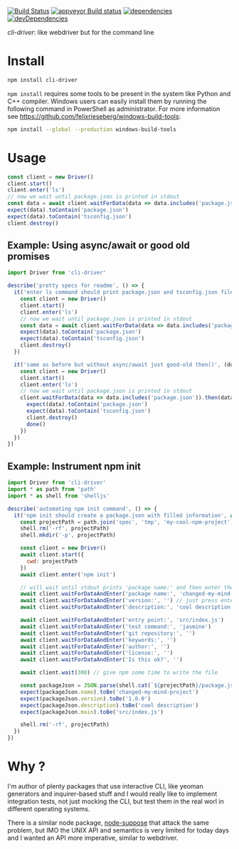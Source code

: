 [![Build Status](https://travis-ci.org/cancerberoSgx/cli-driver.png?branch=master)](https://travis-ci.org/cancerberoSgx/cli-driver) [![appveyor Build status](https://ci.appveyor.com/api/projects/status/w3ynfan159ejobkv/branch/master?svg=true)](https://ci.appveyor.com/project/cancerberoSgx/cli-driver/branch/master) [![dependencies](https://david-dm.org/cancerberosgx/cli-driver/status.svg)](https://david-dm.org/cancerberosgx/cli-driver?path=packages/cli-driver) [![devDependencies](https://david-dm.org/cancerberosgx/cli-driver/dev-status.svg)](https://david-dm.org/cancerberosgx/cli-driver-dev?path=packages/cli-driver#info=devDependencies)

*cli-driver*: like webdriver but for the command line


# Install

```sh
npm install cli-driver
```

`npm install` requires some tools to be present in the system like Python and C++ compiler. Windows users can easily install them by running the following command in PowerShell as administrator. For more information see https://github.com/felixrieseberg/windows-build-tools: 

```sh
npm install --global --production windows-build-tools
```

# Usage

```js
const client = new Driver()
client.start()
client.enter('ls')
// now we wait until package.json is printed in stdout
const data = await client.waitForData(data => data.includes('package.json'))
expect(data).toContain('package.json')
expect(data).toContain('tsconfig.json')
client.destroy()
```

## Example: Using async/await or good old promises

```js
import Driver from 'cli-driver'

describe('pretty specs for readme', () => {
  it('enter ls command should print package.json and tsconfig.json file', async () => {
    const client = new Driver()
    client.start()
    client.enter('ls')
    // now we wait until package.json is printed in stdout
    const data = await client.waitForData(data => data.includes('package.json'))
    expect(data).toContain('package.json')
    expect(data).toContain('tsconfig.json')
    client.destroy()
  })

  it('same as before but without async/await just good-old then()', (done) => {
    const client = new Driver()
    client.start()
    client.enter('ls')
    // now we wait until package.json is printed in stdout
    client.waitForData(data => data.includes('package.json')).then(data => {
      expect(data).toContain('package.json')
      expect(data).toContain('tsconfig.json')
      client.destroy()
      done()
    })
  })
})

```


## Example: Instrument npm init

```js
import Driver from 'cli-driver'
import * as path from 'path'
import * as shell from 'shelljs'

describe('automating npm init command', () => {
  it('npm init should create a package.json with filled information', async () => {
    const projectPath = path.join('spec', 'tmp', 'my-cool-npm-project')
    shell.rm('-rf', projectPath)
    shell.mkdir('-p', projectPath)

    const client = new Driver()
    await client.start({
      cwd: projectPath
    })
    await client.enter('npm init')

    // will wait until stdout prints 'package name:' and then enter the project name 'changed-my-mind-project'
    await client.waitForDataAndEnter('package name:', 'changed-my-mind-project')
    await client.waitForDataAndEnter('version:', '') // just press enter to use default version (1.0.0)
    await client.waitForDataAndEnter('description:', 'cool description')

    await client.waitForDataAndEnter('entry point:', 'src/index.js')
    await client.waitForDataAndEnter('test command:', 'jasmine')
    await client.waitForDataAndEnter('git repository:', '')
    await client.waitForDataAndEnter('keywords:', '')
    await client.waitForDataAndEnter('author:', '')
    await client.waitForDataAndEnter('license:', '')
    await client.waitForDataAndEnter('Is this ok?', '')

    await client.wait(300) // give npm some time to write the file

    const packageJson = JSON.parse(shell.cat(`${projectPath}/package.json`))
    expect(packageJson.name).toBe('changed-my-mind-project')
    expect(packageJson.version).toBe('1.0.0')
    expect(packageJson.description).toBe('cool description')
    expect(packageJson.main).toBe('src/index.js')

    shell.rm('-rf', projectPath)
  })
})
```

# Why ?

I'm author of plenty packages that use interactive CLI, like yeoman generators and inquirer-based stuff and I would really like to implement integration tests, not just mocking the CLI, but test them in the real worl in different operating systems. 

There is a similar node package, [node-suppose](https://github.com/jprichardson/node-suppose) that attack the same problem, but IMO the UNIX API and semantics is very limited for today days and I wanted an API more imperative, similar to webdriver. 